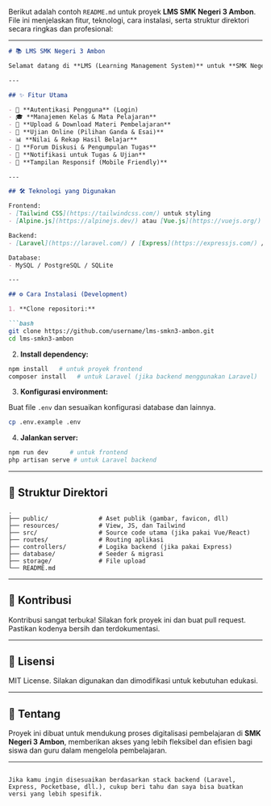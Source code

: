 Berikut adalah contoh `README.md` untuk proyek **LMS SMK Negeri 3 Ambon**. File ini menjelaskan fitur, teknologi, cara instalasi, serta struktur direktori secara ringkas dan profesional:

---

````markdown
# 📚 LMS SMK Negeri 3 Ambon

Selamat datang di **LMS (Learning Management System)** untuk **SMK Negeri 3 Ambon** — platform pembelajaran digital yang dirancang khusus untuk mendukung proses belajar mengajar secara online dengan fitur lengkap dan tampilan yang modern serta responsif.

---

## ✨ Fitur Utama

- 🔐 **Autentikasi Pengguna** (Login)
- 🎓 **Manajemen Kelas & Mata Pelajaran**
- 📂 **Upload & Download Materi Pembelajaran**
- 📝 **Ujian Online (Pilihan Ganda & Esai)**
- 📊 **Nilai & Rekap Hasil Belajar**
- 💬 **Forum Diskusi & Pengumpulan Tugas**
- 🔔 **Notifikasi untuk Tugas & Ujian**
- 📱 **Tampilan Responsif (Mobile Friendly)**

---

## 🛠️ Teknologi yang Digunakan

Frontend:
- [Tailwind CSS](https://tailwindcss.com/) untuk styling
- [Alpine.js](https://alpinejs.dev/) atau [Vue.js](https://vuejs.org/) (jika digunakan)

Backend:
- [Laravel](https://laravel.com/) / [Express](https://expressjs.com/) / [Pocketbase](https://pocketbase.io/) *(disesuaikan dengan implementasi)*

Database:
- MySQL / PostgreSQL / SQLite

---

## ⚙️ Cara Instalasi (Development)

1. **Clone repositori:**

```bash
git clone https://github.com/username/lms-smkn3-ambon.git
cd lms-smkn3-ambon
````

2. **Install dependency:**

```bash
npm install   # untuk proyek frontend
composer install   # untuk Laravel (jika backend menggunakan Laravel)
```

3. **Konfigurasi environment:**

Buat file `.env` dan sesuaikan konfigurasi database dan lainnya.

```bash
cp .env.example .env
```

4. **Jalankan server:**

```bash
npm run dev      # untuk frontend
php artisan serve # untuk Laravel backend
```

---

## 📁 Struktur Direktori

```
.
├── public/              # Aset publik (gambar, favicon, dll)
├── resources/           # View, JS, dan Tailwind
├── src/                 # Source code utama (jika pakai Vue/React)
├── routes/              # Routing aplikasi
├── controllers/         # Logika backend (jika pakai Express)
├── database/            # Seeder & migrasi
├── storage/             # File upload
└── README.md
```

---

## 👥 Kontribusi

Kontribusi sangat terbuka! Silakan fork proyek ini dan buat pull request. Pastikan kodenya bersih dan terdokumentasi.

---

## 📄 Lisensi

MIT License. Silakan digunakan dan dimodifikasi untuk kebutuhan edukasi.

---

## 🏫 Tentang

Proyek ini dibuat untuk mendukung proses digitalisasi pembelajaran di **SMK Negeri 3 Ambon**, memberikan akses yang lebih fleksibel dan efisien bagi siswa dan guru dalam mengelola pembelajaran.

---

```

Jika kamu ingin disesuaikan berdasarkan stack backend (Laravel, Express, Pocketbase, dll.), cukup beri tahu dan saya bisa buatkan versi yang lebih spesifik.
```
